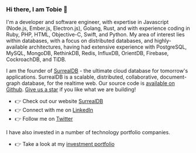 ### Hi there, I am Tobie 👋

I'm a developer and software engineer, with expertise in Javascript (Node.js, Ember.js, Electron.js), Golang, Rust, and with experience coding in Ruby, PHP, HTML, Objective-C, Swift, and Python. My area of interest lies within databases, with a focus on distributed databases, and highly-available architectures, having had extensive experience with PostgreSQL, MySQL, MongoDB, RethinkDB, Redis, InfluxDB, OrientDB, Firebase, CockroachDB, and TiDB.

I am the founder of [SurrealDB](https://surrealdb.com) - the ultimate cloud database for tomorrow's applications. SurrealDB is a scalable, distributed, collaborative, document-graph database, for the realtime web. Our source code is [available on Github](https://github.com/surrealdb/surrealdb). [Give us a star](https://github.com/surrealdb/surrealdb) if you like what we are building!

- 👉 Check out our website [SurrealDB](https://surrealdb.com)
- 👉 Connect with me on [LinkedIn](https://www.linkedin.com/in/tobiemorganhitchcock/)
- 👉 Follow me on [Twitter](https://twitter.com/tobiemh)

I have also invested in a number of technology portfolio companies.

- 👉 Take a look at my [investment portfolio](https://abcum.com)
